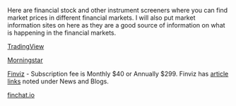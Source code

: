 Here are financial stock and other instrument screeners where you can find market prices in different financial markets. I will also put market information sites on here as they are a good source of information on what is happening in the financial markets. 

[TradingView](https://www.tradingview.com)

[Morningstar](https://www.morningstar.com/)

[Finviz](https://finviz.com/) - Subscription fee is Monthly $40 or Annually $299. Finviz has [article links](https://finviz.com/news.ashx) noted under News and Blogs.

[finchat.io](https://finchat.io/dashboard/)
